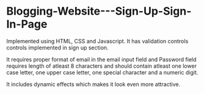 # Blogging-Website---Sign-Up-Sign-In-Page

Implemented using HTML, CSS and Javascript. It has validation controls controls implemented in sign up section.

It requires proper format of email in the email input field and Password field requires length of atleast 8 characters and should contain atleast one lower case letter, one upper case letter, one special character and a numeric digit.

It includes dynamic effects which makes it look even more attractive.
